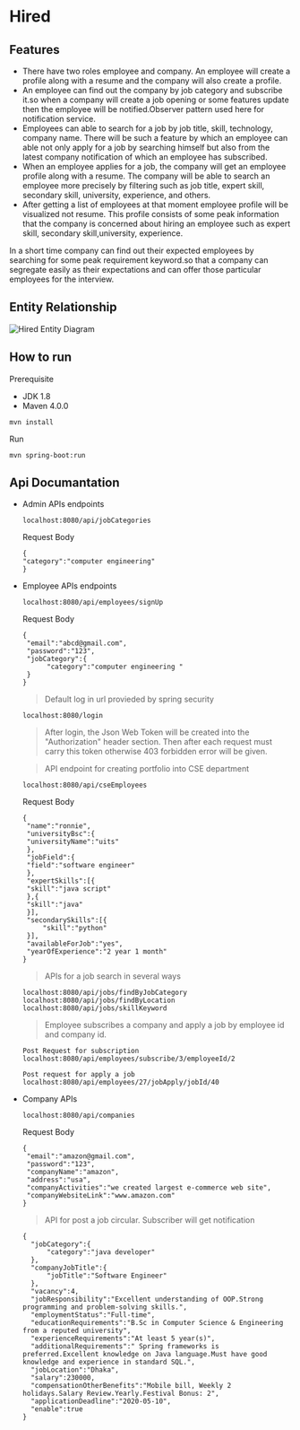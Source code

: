 # Hired
## Features
- There have two roles employee and company. An employee will create a profile along with a resume and the company will also create a profile.<br/>
- An employee can find out the company by job category and subscribe it.so when a company will create a job opening or some features update 
then the employee will be notified.Observer pattern used  here for notification service.<br/>
- Employees can able to search for a job by job title, skill, technology, company name. There will be such a feature by which an employee can able not only apply for a job by searching himself but also from the latest company notification of which an employee has subscribed.<br/> 
- When an employee applies for a job, the company will get an employee profile along with a resume. The company will be able to search an employee more precisely by filtering such as job title, expert skill, secondary skill, university, experience, and others.<br/>
- After getting a list of employees at that moment employee profile will be visualized not resume. This profile consists of some peak information that the company is concerned about hiring an employee such as expert skill, secondary skill,university, experience.

In a short time company can find out their expected employees by searching for some peak requirement keyword.so that a company can segregate easily as their expectations and can offer those particular employees for the interview.

## Entity Relationship
![Hired Entity Diagram](https://user-images.githubusercontent.com/39630470/136983004-e5939dbe-edb7-440b-a19e-d0a166e58988.PNG)

## How to run
Prerequisite
* JDK 1.8
* Maven 4.0.0
```
mvn install
```
Run
```
mvn spring-boot:run
```
## Api Documantation
- Admin APIs endpoints
  ```
  localhost:8080/api/jobCategories
  ```
  Request Body
  ```
  {
  "category":"computer engineering"	
  }
  ```
- Employee APIs endpoints
   ```
   localhost:8080/api/employees/signUp 
   ```
   Request Body
   ```
   {
    "email":"abcd@gmail.com",
    "password":"123",
    "jobCategory":{
         "category":"computer engineering "
    }
   }
   ```
   >Default log in url provieded by spring security
   ```
   localhost:8080/login
   ```
   
   > After login, the Json Web Token will be created into the "Authorization" header section.
   > Then after each request must carry this token otherwise  403 forbidden error will be given.
   
   > API endpoint for creating portfolio into CSE department
   ```
   localhost:8080/api/cseEmployees
   ```
   Request Body
   ```
   {
    "name":"ronnie",
    "universityBsc":{
  	"universityName":"uits"
    },
    "jobField":{
  	"field":"software engineer"
    },
    "expertSkills":[{
  	"skill":"java script"
    },{
  	"skill":"java"
    }],
    "secondarySkills":[{
  		"skill":"python"
    }],
  	"availableForJob":"yes",
  	"yearOfExperience":"2 year 1 month"
  }
    ```
    > APIs for a job search in several ways
    ```
    localhost:8080/api/jobs/findByJobCategory
    localhost:8080/api/jobs/findByLocation
    localhost:8080/api/jobs/skillKeyword
    ```
    > Employee subscribes a company and apply a job by employee id and company id.
    ```
    Post Request for subscription
    localhost:8080/api/employees/subscribe/3/employeeId/2
    ```
    ```
    Post request for apply a job
    localhost:8080/api/employees/27/jobApply/jobId/40
    ```
- Company APIs
   ```
   localhost:8080/api/companies
   ```
   Request Body
   ```
   {
	"email":"amazon@gmail.com",
	"password":"123",
	"companyName":"amazon",
	"address":"usa",
	"companyActivities":"we created largest e-commerce web site",
	"companyWebsiteLink":"www.amazon.com"
  }
  ```
  > API for post a job circular.
   > Subscriber will get notification 
  ```
  {
	"jobCategory":{
		"category":"java developer"
	},
	"companyJobTitle":{
		"jobTitle":"Software Engineer"
	},
	"vacancy":4,
	"jobResponsibility":"Excellent understanding of OOP.Strong programming and problem-solving skills.",
	"employmentStatus":"Full-time",
	"educationRequirements":"B.Sc in Computer Science & Engineering from a reputed university",
	"experienceRequirements":"At least 5 year(s)",
	"additionalRequirements":" Spring frameworks is preferred.Excellent knowledge on Java language.Must have good knowledge and experience in standard SQL.",
	"jobLocation":"Dhaka",
	"salary":230000,
	"compensationOtherBenefits":"Mobile bill, Weekly 2 holidays.Salary Review.Yearly.Festival Bonus: 2",
	"applicationDeadline":"2020-05-10",
	"enable":true
  }
  ```
    
